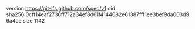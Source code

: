 version https://git-lfs.github.com/spec/v1
oid sha256:0cff14eaf2736ff712a34ef8d61f4144082e61387fff1ee3bef9da003d96a4ce
size 1142
